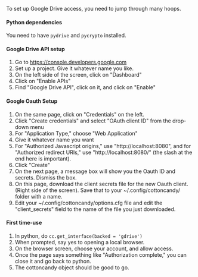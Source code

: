 To set up Google Drive access, you need to jump through many hoops.

#### Python dependencies
You need to have `pydrive` and `pycrypto` installed.

#### Google Drive API setup
1. Go to https://console.developers.google.com
2. Set up a project. Give it whatever name you like.
3. On the left side of the screen, click on "Dashboard"
4. Click on "Enable APIs"
5. Find "Google Drive API", click on it, and click on "Enable"

#### Google Oauth Setup
1. On the same page, click on "Credentials" on the left.
2. Click "Create credentials" and select "OAuth client ID" from the drop-down menu
3. For "Application Type," choose "Web Application"
4. Give it whatever name you want
5. For "Authorized Javascript origins," use "http://localhost:8080", and for "Authorized redirect URIs," use "http://localhost:8080/" (the slash at the end here is important).
6. Click "Create"
7. On the next page, a message box will show you the Oauth ID and secrets. Dismiss the box.
8. On this page, download the client secrets file for the new Oauth client. (Right side of the screen). Save that to your ~/.config/cottoncandy/ folder with a name.
9. Edit your ~/.config/cottoncandy/options.cfg file and edit the "client_secrets" field to the name of the file you just downloaded.

#### First time-use
1. In python, do `cc.get_interface(backed = 'gdrive')`
2. When prompted, say yes to opening a local browser.
3. On the browser screen, choose your account, and allow access.
4. Once the page says something like "Authorization complete," you can close it and go back to python.
5. The cottoncandy object should be good to go.
